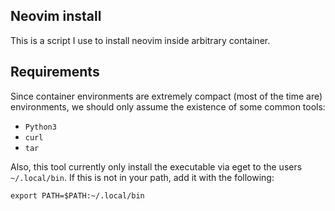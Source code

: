 ## Neovim install

This is a script I use to install neovim inside arbitrary container.

## Requirements

Since container environments are extremely compact (most of the time are) environments, we should only assume the existence of some common tools:

- `Python3`
- `curl`
- `tar`

Also, this tool currently only install the executable via eget to the users `~/.local/bin`. If this is not in your path, add it with the following:

```
export PATH=$PATH:~/.local/bin
```


